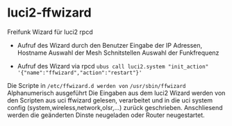 # luci2-ffwizard
Freifunk Wizard für luci2 rpcd

- Aufruf des Wizard durch den Benutzer
 Eingabe der IP Adressen, Hostname
 Auswahl der Mesh Schnitstellen
 Auswahl der Funkfrequenz
 
- Aufruf des Wizard  via rpcd ```ubus call luci2.system "init_action" '{"name":"ffwizard","action":"restart"}'```

 Die Scripte in ```/etc/ffwizard.d werden von``` ```/usr/sbin/ffwizard``` Alphanumerisch ausgeführt
 Die Eingaben aus dem luci2 Wizard werden von den Scripten aus uci ffwizard gelesen, verarbeitet
 und in die uci system config (system,wireless,network,olsr,...) zurück geschrieben.
 Anschliesend werden die geänderten Dinste neugeladen oder Router neugestartet.
